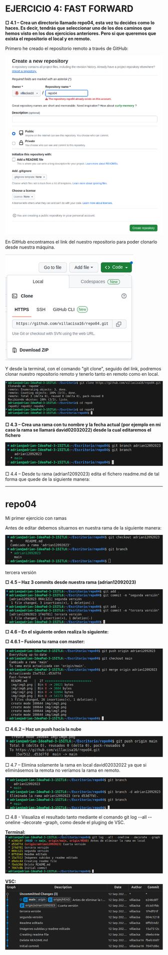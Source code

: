 # EJERCICIO 4: FAST FORWARD

**□ 4.1 – Crea un directorio llamado repo04, esta vez tu decides como lo haces. Es decir, tendrás que seleccionar uno de los dos caminos que hemos visto en los dos ejercicios anteriores. Pero si que queremos que exista el repositorio el local y en remoto.**

Primero he creado el repositorio remoto a través de GitHub:

![ERROR](./img/img1.png)

En GitHub encontramos el link del nuestro repositorio para poder clonarlo desde nuestra máquina.

![ERROR](./img/img2.png)

Y desde la terminal, con el comando "git clone", seguido del link, podremos clonar nuestro repositorio remoto y tenerlo tanto en remoto como en local.

![ERROR](./img/img3.png)

**□ 4.3 – Crea una rama con tu nombre y la fecha actual (por ejemplo en mi caso la rama se llamará david02032022) desde la cual editaremos el fichero**

![ERROR](./img/img5.png)

□ 4.4 – Desde tu rama (adrian12092023) edita el fichero readme.md de tal forma que quede de la siguiente
manera:

---
# repo04

Mi primer ejercicio con ramas

Antes de editar debemos situarnos en nuestra rama de la siguiente manera:

![ERROR](./img/img7.png)

tercera versión

**□ 4.5 – Haz 3 commits desde nuestra rama (adrian12092023)**

![ERROR](./img/img8.png)

**□ 4.6 – En el siguiente orden realiza lo siguiente:**

**□ 4.6.1 – Fusiona tu rama con master:**

![ERROR](./img/img9.png)

**□ 4.6.2 – Haz un push hacía la nube**

![ERROR](./img/img10.png)

□ 4.7 – Elimina solamente la rama en local david02032022 ya que si eliminásemos la remota no veríamos la rama en remoto.

![ERROR](./img/img11.png)

□ 4.8 - Visualiza el resultado tanto mediante el comando git log --all --oneline -decorate –graph, como desde el pluging de VSC.

**Terminal:**
![ERROR](./img/img12.png)

**VSC:**
![ERROR](./img/img13.png)